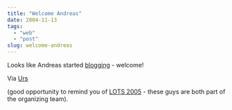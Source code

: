 ```yaml
---
title: "Welcome Andreas"
date: 2004-11-13
tags: 
  - "web"
  - "post"
slug: welcome-andreas
---
```


Looks like Andreas started [blogging](http://blog.andreashalter.ch) - welcome!

Via [Urs](http://www.circle.ch/blog/p1573.html)

(good opportunity to remind you of [LOTS 2005](http://www.lots.ch) - these guys are both part of the organizing team).
